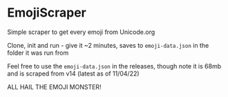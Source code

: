 # EmojiScraper
Simple scraper to get every emoji from Unicode.org

Clone, init and run - give it ~2 minutes, saves to `emoji-data.json` in the folder it was run from

Feel free to use the `emoji-data.json` in the releases, though note it is 68mb and is scraped from v14 (latest as of 11/04/22)

ALL HAIL THE EMOJI MONSTER!
